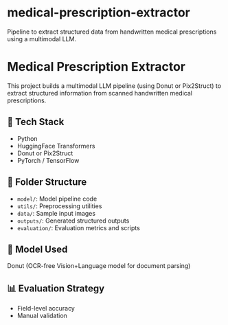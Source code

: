 # medical-prescription-extractor
Pipeline to extract structured data from handwritten medical prescriptions using a multimodal LLM.
# Medical Prescription Extractor

This project builds a multimodal LLM pipeline (using Donut or Pix2Struct) to extract structured information from scanned handwritten medical prescriptions.

## 🔧 Tech Stack
- Python
- HuggingFace Transformers
- Donut or Pix2Struct
- PyTorch / TensorFlow

## 📁 Folder Structure

- `model/`: Model pipeline code
- `utils/`: Preprocessing utilities
- `data/`: Sample input images
- `outputs/`: Generated structured outputs
- `evaluation/`: Evaluation metrics and scripts

## 🧠 Model Used

Donut (OCR-free Vision+Language model for document parsing)

## 📊 Evaluation Strategy

- Field-level accuracy
- Manual validation
